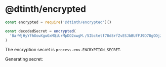 # @dtinth/encrypted

```js
const encrypted = require('@dtinth/encrypted')()

const decodedSecret = encrypted(
  'BarWjHyYfhOowXguGxMQiUrMpDO2xwgM./5Ibctetf70d8rfZvESJbBUfFJ9D78gODjJqxXPFAfPbpfc='
)
```

The encryption secret is `process.env.ENCRYPTION_SECRET`.

Generating secret:
